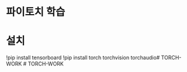 
# 파이토치 학습

# 설치

!pip install tensorboard
!pip install torch torchvision torchaudio#   T O R C H - W O R K  
 #   T O R C H - W O R K  
 